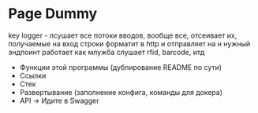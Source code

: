 # Page Dummy
key logger - лсушает все потоки вводов, вообще все, отсеивает их, получаемые на вход строки форматит в http и отправляет на н
нужный эндпоинт
работает как млужба
слушает rfid, barcode, итд

- Функции этой программы (дублирование README по сути)
- Ссылки
- Стек
- Развертывание (заполнение конфига, команды для докера)
- API -> Идите в Swagger